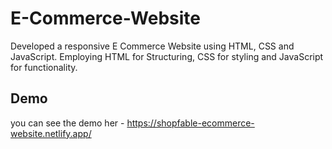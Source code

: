 # E-Commerce-Website
Developed a responsive E Commerce Website using HTML, CSS and JavaScript. Employing HTML for Structuring, CSS for styling and JavaScript for functionality.

## Demo 
you can see the demo her - https://shopfable-ecommerce-website.netlify.app/
